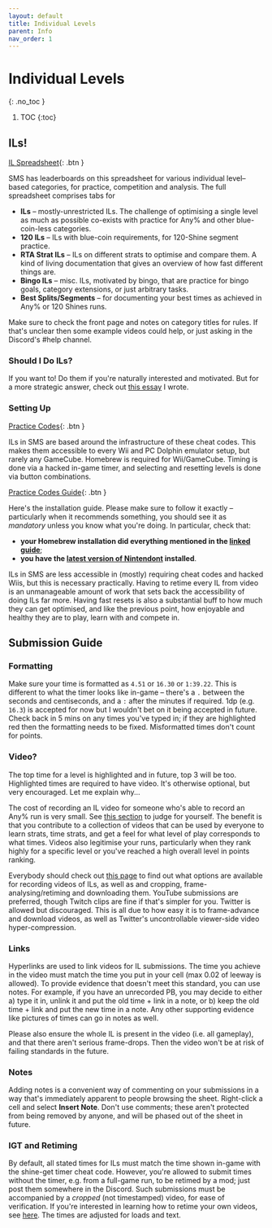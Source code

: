 ```yaml
---
layout: default
title: Individual Levels
parent: Info
nav_order: 1
---
```


# Individual Levels
{: .no_toc }

1. TOC
{:toc}

## ILs!
[IL Spreadsheet](https://sunmar.io/il){: .btn }

SMS has leaderboards on this spreadsheet for various individual level–based categories, for practice, competition and analysis. The full spreadsheet comprises tabs for
* **ILs** – mostly-unrestricted ILs. The challenge of optimising a single level as much as possible co-exists with practice for Any% and other blue-coin-less categories.
* **120 ILs** – ILs with blue-coin requirements, for 120-Shine segment practice.
* **RTA Strat ILs** – ILs on different strats to optimise and compare them. A kind of living documentation that gives an overview of how fast different things are.
* **Bingo ILs** – misc. ILs, motivated by bingo, that are practice for bingo goals, category extensions, or just arbitrary tasks.
* **Best Splits/Segments** – for documenting your best times as achieved in Any% or 120 Shines runs.

Make sure to check the front page and notes on category titles for rules. If that's unclear then some example videos could help, or just asking in the Discord's #help channel.

### Should I Do ILs?
If you want to! Do them if you're naturally interested and motivated. But for a more strategic answer, check out [this essay](il-essay) I wrote.

### Setting Up
[Practice Codes](https://gct.zint.ch){: .btn }

ILs in SMS are based around the infrastructure of these cheat codes. This makes them accessible to every Wii and PC Dolphin emulator setup, but rarely any GameCube. Homebrew is required for Wii/GameCube. Timing is done via a hacked in-game timer, and selecting and resetting levels is done via button combinations.

[Practice Codes Guide](https://gct.zint.ch/guide.html){: .btn }

Here's the installation guide. Please make sure to follow it exactly – particularly when it recommends something, you should see it as *mandatory* unless you know what you're doing. In particular, check that:
- **your Homebrew installation did everything mentioned in the [linked guide](https://wii.guide)**;
- **you have the [latest version of Nintendont](https://share.zint.ch/nintendont/latest/Nintendont.zip) installed**.

ILs in SMS are less accessible in (mostly) requiring cheat codes and hacked Wiis, but this is necessary practically. Having to retime every IL from video is an unmanageable amount of work that sets back the accessibility of doing ILs far more. Having fast  resets is also a substantial buff to how much they can get optimised, and like the previous point, how enjoyable and healthy they are to play, learn with and compete in.

## Submission Guide
### Formatting
Make sure your time is formatted as `4.51` or `16.30` or `1:39.22`. This is different to what the timer looks like in-game – there's a `.` between the seconds and centiseconds, and a `:` after the minutes if required. 1dp (e.g. `16.3`) is accepted for now but I wouldn't bet on it being accepted in future. Check back in 5 mins on any times you've typed in; if they are highlighted red then the formatting needs to be fixed. Misformatted times don't count for points.

### Video?
The top time for a level is highlighted and in future, top 3 will be too. Highlighted times are required to have video. It's otherwise optional, but very encouraged. Let me explain why...

The cost of recording an IL video for someone who's able to record an Any% run is very small. See [this section](video-tools.md#recording-short-videos) to judge for yourself. The benefit is that you contribute to a collection of videos that can be used by everyone to learn strats, time strats, and get a feel for what level of play corresponds to what times. Videos also legitimise your runs, particularly when they rank highly for a specific level or you've reached a high overall level in points ranking.

Everybody should check out [this page](video-tools.md) to find out what options are available for recording videos of ILs, as well as and cropping, frame-analysing/retiming and downloading them. YouTube submissions are preferred, though Twitch clips are fine if that's simpler for you. Twitter is allowed but discouraged. This is all due to how easy it is to frame-advance and download videos, as well as Twitter's uncontrollable viewer-side video hyper-compression.

### Links
Hyperlinks are used to link videos for IL submissions. The time you achieve in the video must match the time you put in your cell (max 0.02 of leeway is allowed). To provide evidence that doesn't meet this standard, you can use notes. For example, if you have an unrecorded PB, you may decide to either a) type it in, unlink it and put the old time + link in a note, or b) keep the old time + link and put the new time in a note. Any other supporting evidence like pictures of times can go in notes as well.

Please also ensure the whole IL is present in the video (i.e. all gameplay), and that there aren't serious frame-drops. Then the video won't be at risk of failing standards in the future.

### Notes
Adding notes is a convenient way of commenting on your submissions in a way that's immediately apparent to people browsing the sheet. Right-click a cell and select **Insert Note**. Don't use comments; these aren't protected from being removed by anyone, and will be phased out of the sheet in future.

### IGT and Retiming
By default, all stated times for ILs must match the time shown in-game with the shine-get timer cheat code. However, you're allowed to submit times without the timer, e.g. from a full-game run, to be retimed by a mod; just post them somewhere in the Discord. Such submissions must be accompanied by a *cropped* (not timestamped) video, for ease of verification. If you're interested in learning how to retime your own videos, see [here](retime.md). The times are adjusted for loads and text.
